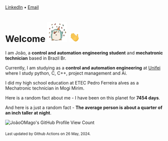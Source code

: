 [LinkedIn](https://www.linkedin.com/in/joão-pedro-gozzoli-b95641301/) &bull;
[Email](joaopedrogozzoli@gmail.com)

# Welcome <img src="happy.gif" height="64px" /> <img src="wave.gif" height="32px" />

I am João, a  **control and automation engineering student** and **mechatronic technician** based in Brazil Br.

Currently, I am studying as a **control and automation engineering** at [Unifei](https://unifei.edu.br) where I study python, C, C++, project management and Ai.

I did my high school education at ETEC Pedro Ferreira alves as a Mechatronic technician in Mogi Mirim.

Here is a random fact about me - I have been on this planet for **7454 days**.

And here is a just a random fact -  **The average person is about a quarter of an inch taller at night**.

![JoãoOMago's GitHub Profile View Count](https://komarev.com/ghpvc/?username=JoaoOMago)

<sub>Last updated by Github Actions on 26 May, 2024.</sub>
